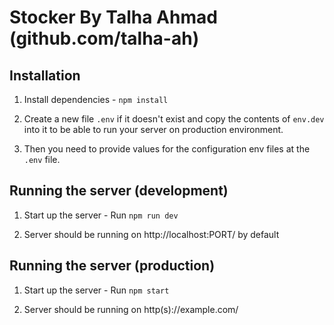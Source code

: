 # Stocker By Talha Ahmad (github.com/talha-ah)

## Installation

1. Install dependencies - `npm install`

2. Create a new file `.env` if it doesn't exist and copy the contents of `env.dev` into it to be able to run your server on production environment.

3. Then you need to provide values for the configuration env files at the `.env` file.

## Running the server (development)

1. Start up the server - Run `npm run dev`

2. Server should be running on http://localhost:PORT/ by default

## Running the server (production)

1. Start up the server - Run `npm start`

2. Server should be running on http(s)://example.com/
